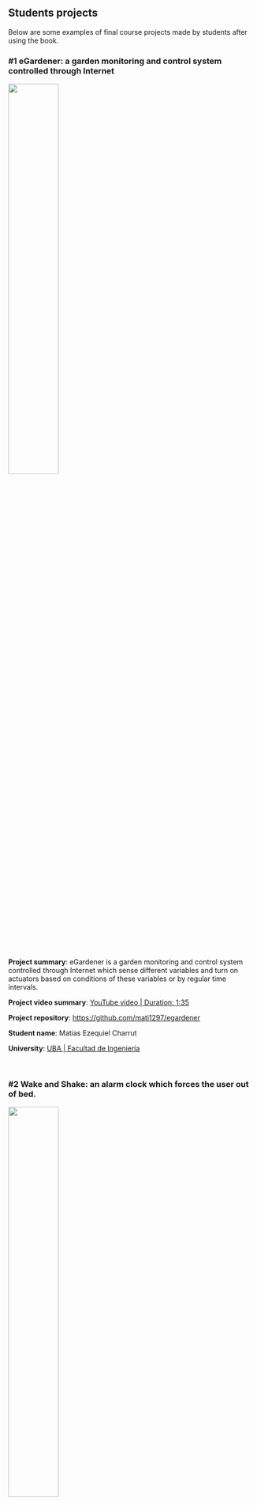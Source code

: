 ## Students projects 

Below are some examples of final course projects made by students after using the book.

### #1 eGardener: a garden monitoring and control system controlled through Internet

<img src="https://github.com/armBookCodeExamples/StudentsProjects/blob/main/eGardener.png" style="width:45%;">

**Project summary**: eGardener is a garden monitoring and control system controlled through Internet which sense different variables and turn on actuators based on conditions of these variables or by regular time intervals.

**Project video summary**: [YouTube video | Duration: 1:35](https://youtu.be/BZyBL0NqB34)

**Project repository**: https://github.com/mati1297/egardener

**Student name**: Matias Ezequiel Charrut

**University**: [UBA | Facultad de Ingeniería](https://www.fi.uba.ar/)

<br>

### #2 Wake and Shake: an alarm clock which forces the user out of bed.

<img src="https://github.com/armBookCodeExamples/StudentsProjects/blob/main/wakeandshakepic.png" style="width:45%;">

**Project summary**: Wake and Shake is an alarm clock which at the instance of the set alarm time, the user's blanket is pulled off their bed, a bright light turns on, and an annoying buzzer sounds. In order to stop the alarm, the user must get out of bed and stand in front of an IR sensor for a given amount of time (3 seconds for this demo). Once the alarm is off, the light remains on if there is not enough light already in the room, and turns off when there is.

**Project video summary**: [YouTube video | Duration: 2:11](https://youtu.be/qOXlusPb564)

**Project repository**: https://github.com/dylandrobi/WakeAndShake

**Students name**: Dylan Robichaud and Gabi Acosta

**University**: [Union College](https://www.union.edu/ecbe)

<br>

### #3 GPS tracker: A system for intelligence operations

<img src="https://github.com/armBookCodeExamples/StudentsProjects/blob/main/GPStracker.jpg" style="width:45%;">

**Project summary**: GPS tracker system for intelligence operations consists of an autonomous device built with the objective of getting its localization and sending it to a remote base, in order to keep track of a vehicle.

**Project video summary**: [YouTube video | Duration: 1:52](https://youtu.be/a8jGT762qU8)

**Project repository**: https://github.com/FacundoBaez1994/Rastreador-GPS-

**Student name**: Facundo Emiliano Baez

**University**: [UBA | Facultad de Ingeniería](https://www.fi.uba.ar/)

<br>

